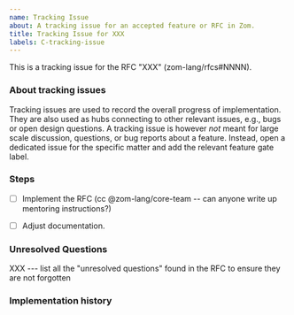 ```yaml
---
name: Tracking Issue
about: A tracking issue for an accepted feature or RFC in Zom.
title: Tracking Issue for XXX
labels: C-tracking-issue
---
```


This is a tracking issue for the RFC "XXX" (zom-lang/rfcs#NNNN).

### About tracking issues

Tracking issues are used to record the overall progress of implementation.
They are also used as hubs connecting to other relevant issues, e.g., bugs or 
open design questions. A tracking issue is however *not* meant for large scale
discussion, questions, or bug reports about a feature. Instead, open a dedicated
issue for the specific matter and add the relevant feature gate label.

### Steps
<!--
Include each step required to complete the feature. Typically this is a PR
implementing a feature. However for larger features an implementation could
be broken up into multiple PRs.
-->

- [ ] Implement the RFC (cc @zom-lang/core-team -- can anyone write up mentoring
      instructions?)
- [ ] Adjust documentation.


### Unresolved Questions
<!--
Include any open questions that need to be answered before the feature can be
stabilised.
-->

XXX --- list all the "unresolved questions" found in the RFC to ensure they are
not forgotten

### Implementation history

<!--
Include a list of all the PRs that were involved in implementing the feature.
-->